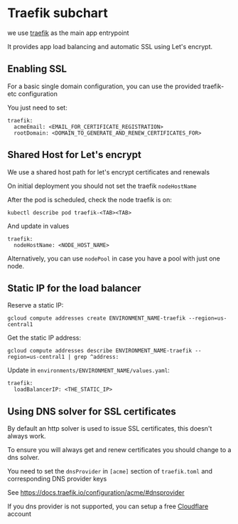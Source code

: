 # Traefik subchart

we use [traefik](https://traefik.io/) as the main app entrypoint

It provides app load balancing and automatic SSL using Let's encrypt.


## Enabling SSL

For a basic single domain configuration, you can use the provided traefik-etc configuration

You just need to set:

```
traefik:
  acmeEmail: <EMAIL_FOR_CERTIFICATE_REGISTRATION>
  rootDomain: <DOMAIN_TO_GENERATE_AND_RENEW_CERTIFICATES_FOR>
```


## Shared Host for Let's encrypt

We use a shared host path for let's encrypt certificates and renewals

On initial deployment you should not set the traefik `nodeHostName`

After the pod is scheduled, check the node traefik is on:

```
kubectl describe pod traefik-<TAB><TAB>
```

And update in values

```
traefik:
  nodeHostName: <NODE_HOST_NAME>
```

Alternatively, you can use `nodePool` in case you have a pool with just one node.


## Static IP for the load balancer

Reserve a static IP:

```
gcloud compute addresses create ENVIRONMENT_NAME-traefik --region=us-central1
```

Get the static IP address:

```
gcloud compute addresses describe ENVIRONMENT_NAME-traefik --region=us-central1 | grep ^address:
```

Update in `environments/ENVIRONMENT_NAME/values.yaml`:

```
traefik:
  loadBalancerIP: <THE_STATIC_IP>
```


## Using DNS solver for SSL certificates

By default an http solver is used to issue SSL certificates, this doesn't always work.

To ensure you will always get and renew certificates you should change to a dns solver.

You need to set the `dnsProvider` in `[acme]` section of `traefik.toml` and corresponding DNS provider keys

See https://docs.traefik.io/configuration/acme/#dnsprovider

If you dns provider is not supported, you can setup a free [Cloudflare](https://www.cloudflare.com/) account